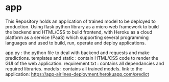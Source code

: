# app

This Repository holds an application of trained model to be deployed to production. Using flask python library as a micro web framework to build the backend and HTML/CSS to 
build frontend, with Heroku as a cloud platform as a service (PaaS) which supporting several programming languages and used to build, run, operate and deploy applications.

app.py : the python file to deal with backend and requests and make predictions.
templates and static : contain HTML/CSS code to render the GUI of the web application.
requirement.txt : contains all dependancies and required libraries.
models : contains all trained models.
link to the application:
https://app-airlines-deployment.herokuapp.com/predict
